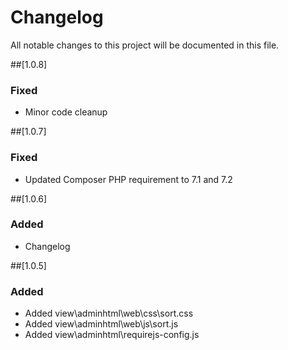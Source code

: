 # Changelog
All notable changes to this project will be documented in this file.

##[1.0.8]

### Fixed

- Minor code cleanup

##[1.0.7]

### Fixed

- Updated Composer PHP requirement to 7.1 and 7.2

##[1.0.6]

### Added

- Changelog

##[1.0.5]

### Added

- Added view\adminhtml\web\css\sort.css
- Added view\adminhtml\web\js\sort.js
- Added view\adminhtml\requirejs-config.js